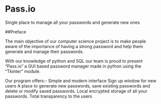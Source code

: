 # **Pass.io**

Single place to manage all your passwords and generate new ones


##Preface

The main objective of our computer science project is to make people aware of the importance of having a strong password and help them generate and manage their passwords.

With our knowledge of python and SQL our team is proud to present “Pass.io” a GUI based password manager made in python using the “Tkinter” module.

Our program offers:-
Simple and modern interface
Sign up window for new users
A place to generate new passwords, save existing passwords and delete or modify saved passwords.
Local encrypted storage of all your passwords.
Total transparency to the users
